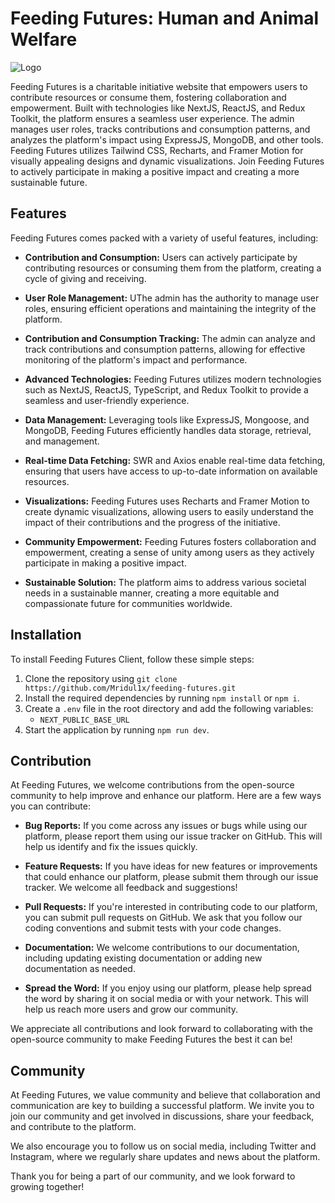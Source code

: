# Feeding Futures: Human and Animal Welfare

![Logo](https://i.ibb.co/LvhZspg/Logo.png)

Feeding Futures is a charitable initiative website that empowers users to contribute resources or consume them, fostering collaboration and empowerment. Built with technologies like NextJS, ReactJS, and Redux Toolkit, the platform ensures a seamless user experience. The admin manages user roles, tracks contributions and consumption patterns, and analyzes the platform's impact using ExpressJS, MongoDB, and other tools. Feeding Futures utilizes Tailwind CSS, Recharts, and Framer Motion for visually appealing designs and dynamic visualizations. Join Feeding Futures to actively participate in making a positive impact and creating a more sustainable future.

## Features

Feeding Futures comes packed with a variety of useful features, including:

- **Contribution and Consumption:** Users can actively participate by contributing resources or consuming them from the platform, creating a cycle of giving and receiving.

- **User Role Management:** UThe admin has the authority to manage user roles, ensuring efficient operations and maintaining the integrity of the platform.

- **Contribution and Consumption Tracking:** The admin can analyze and track contributions and consumption patterns, allowing for effective monitoring of the platform's impact and performance.

- **Advanced Technologies:** Feeding Futures utilizes modern technologies such as NextJS, ReactJS, TypeScript, and Redux Toolkit to provide a seamless and user-friendly experience.

- **Data Management:** Leveraging tools like ExpressJS, Mongoose, and MongoDB, Feeding Futures efficiently handles data storage, retrieval, and management.

- **Real-time Data Fetching:** SWR and Axios enable real-time data fetching, ensuring that users have access to up-to-date information on available resources.

- **Visualizations:** Feeding Futures uses Recharts and Framer Motion to create dynamic visualizations, allowing users to easily understand the impact of their contributions and the progress of the initiative.

- **Community Empowerment:** Feeding Futures fosters collaboration and empowerment, creating a sense of unity among users as they actively participate in making a positive impact.

- **Sustainable Solution:** The platform aims to address various societal needs in a sustainable manner, creating a more equitable and compassionate future for communities worldwide.

## Installation

To install Feeding Futures Client, follow these simple steps:

1. Clone the repository using `git clone https://github.com/Mridul1x/feeding-futures.git`
2. Install the required dependencies by running `npm install` or `npm i`.
3. Create a `.env` file in the root directory and add the following variables:
   - `NEXT_PUBLIC_BASE_URL`
4. Start the application by running `npm run dev`.

## Contribution

At Feeding Futures, we welcome contributions from the open-source community to help improve and enhance our platform. Here are a few ways you can contribute:

- **Bug Reports:** If you come across any issues or bugs while using our platform, please report them using our issue tracker on GitHub. This will help us identify and fix the issues quickly.

- **Feature Requests:** If you have ideas for new features or improvements that could enhance our platform, please submit them through our issue tracker. We welcome all feedback and suggestions!

- **Pull Requests:** If you're interested in contributing code to our platform, you can submit pull requests on GitHub. We ask that you follow our coding conventions and submit tests with your code changes.

- **Documentation:** We welcome contributions to our documentation, including updating existing documentation or adding new documentation as needed.

- **Spread the Word:** If you enjoy using our platform, please help spread the word by sharing it on social media or with your network. This will help us reach more users and grow our community.

We appreciate all contributions and look forward to collaborating with the open-source community to make Feeding Futures the best it can be!

## Community

At Feeding Futures, we value community and believe that collaboration and communication are key to building a successful platform. We invite you to join our community and get involved in discussions, share your feedback, and contribute to the platform.

We also encourage you to follow us on social media, including Twitter and Instagram, where we regularly share updates and news about the platform.

Thank you for being a part of our community, and we look forward to growing together!
